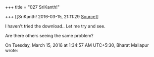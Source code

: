 +++
title = "027 SriKanth!"

+++
[[SriKanth!	2016-03-15, 21:11:29 [Source](https://groups.google.com/g/samskrita/c/lEK5fPdaArI)]]



I haven't tried the download.. Let me try and see.

  

Are there others seeing the same problem?

  

  
  
On Tuesday, March 15, 2016 at 1:34:57 AM UTC+5:30, Bharat Mallapur wrote:

